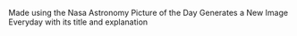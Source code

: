 Made using the Nasa Astronomy Picture of the Day Generates a New Image Everyday with its title and explanation
